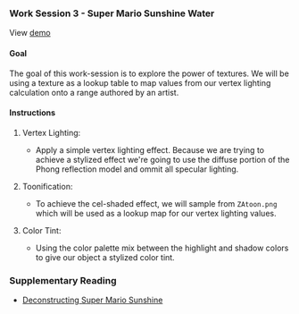 ### Work Session 3 - Super Mario Sunshine Water

View [demo](demo/worksession3.html)


#### Goal

The goal of this work-session is to explore the power of textures. We will be using a texture as a lookup table to map values from our vertex lighting calculation onto a range authored by an artist.


#### Instructions

1. Vertex Lighting:
    * Apply a simple vertex lighting effect. Because we are trying to achieve a stylized effect we're going to use the diffuse portion of the Phong reflection model and ommit all specular lighting.

2. Toonification:
    * To achieve the cel-shaded effect, we will sample from `ZAtoon.png` which will be used as a lookup map for our vertex lighting values.

3. Color Tint:
    * Using the color palette mix between the highlight and shadow colors to give our object a stylized color tint.


### Supplementary Reading

*   [Deconstructing Super Mario Sunshine][]


[Deconstructing Super Mario Sunshine]: https://blog.mecheye.net/2018/03/deconstructing-the-water-effect-in-super-mario-sunshine/
